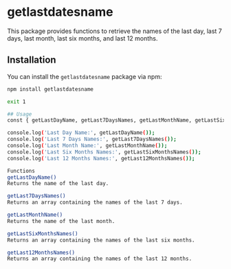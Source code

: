 # getlastdatesname

This package provides functions to retrieve the names of the last day, last 7 days, last month, last six months, and last 12 months.

## Installation

You can install the `getlastdatesname` package via npm:

```bash
npm install getlastdatesname

exit 1

## Usage
const { getLastDayName, getLast7DaysNames, getLastMonthName, getLastSixMonthsNames, getLast12MonthsNames } = require('getlastdatesname');

console.log('Last Day Name:', getLastDayName());
console.log('Last 7 Days Names:', getLast7DaysNames());
console.log('Last Month Name:', getLastMonthName());
console.log('Last Six Months Names:', getLastSixMonthsNames());
console.log('Last 12 Months Names:', getLast12MonthsNames());

Functions
getLastDayName()
Returns the name of the last day.

getLast7DaysNames()
Returns an array containing the names of the last 7 days.

getLastMonthName()
Returns the name of the last month.

getLastSixMonthsNames()
Returns an array containing the names of the last six months.

getLast12MonthsNames()
Returns an array containing the names of the last 12 months.
